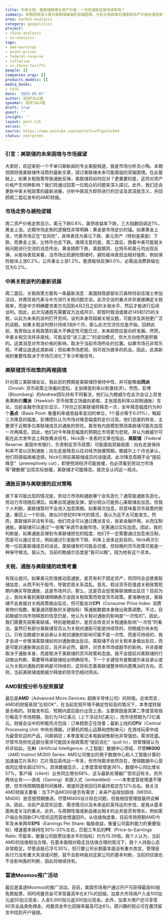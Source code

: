 ```yaml
---
title: 中美关税、美联储困境与资产价格：一次性通胀还是持续影响？
summary: 本期视频深入探讨美联储面临的双输困境，分析关税政策对通胀和资产价格的潜在影响，并结合AMD财报，提供宏观经济与个股投资的深度见解。
area: market-analysis
category: geopolitics
project:
- china-analysis
- us-analysis
tags:
- amd-earnings
- asset-prices
- federal-reserve
- inflation
- us-china-tariffs
people: []
companies_orgs: []
products_models: []
media_books:
- talk
date: '2025-05-07'
author: 投资TALK君
speaker: 投资TALK君
draft: true
guest: ''
insight: ''
layout: post.njk
series: ''
source: https://www.youtube.com/watch?v=cPtgo1XvbH4
status: evergreen
---
```

### 引言：美联储的未来困境与市场展望

大家好，欢迎来到一个不单只聊新闻的专业美股频道，我是市场分析员小陶。本期视频将借美联储传话筒的最新文章，探讨美联储未来可能面临的双输困境。在此基础上，如果关税政策导致通胀反弹，美联储将如何应对？更重要的是，这将对资产价格产生何种影响？我们将通过回答一位观众的问题来深入探讨。此外，我们还会更新中美关税政策的最新进展，分析中美双方即将进行的交谈及其深层含义，并回顾周二盘后发布的AMD财报。

### 市场走势与避险逻辑

周二资产价格走势显示，美元下跌0.6%，美债收益率下跌，三大指数回调近1%，黄金上涨。近期市场走势的逻辑性非常明确：黄金是市场定价的锚。如果黄金上涨，代表市场正在“去风险”，具体表现为美元下跌、美元资产（特别是美股）下跌，而黄金上涨，比特币也会下跌。值得注意的是，周二盘后，随着中美可能就关税问题进行交流的消息传出，黄金随即下跌，美股期货、比特币和美元均出现反弹。从板块表现来看，当市场出现避险情绪时，避险板块表现出相对强势，例如保险板块上涨0.2%，公共事业上涨1.2%，能源板块反弹0.0%，必需品消费跌幅也仅为0.2%。

### 中美关税谈判的最新进展

周二盘后，关税政策方面有一条最新消息：美国财政部部长贝森特将前往瑞士参加活动，并携贸易代表与中方进行关税问题交谈。此次交谈的重点并非直接确定关税税率，而是中方明确要求美方先回到4月2日之前的关税水平，然后才能进行后续谈判。因此，此次沟通首先需要双方达成共识，即暂时取消或推迟145和125的关税，以此为未来的谈判打开空间。谈判本身将超越关税议题，可能涉及其他更广泛的话题。如果关税谈判预计持续3到6个月，那么此次交流仅仅是开始。回顾此前，我曾指出关税政策的最大不确定性可能已过，未来趋势应是向好发展。然而，中美关税交流并非直线，可能呈现“进三退二”的波动模式，但大方向依然是积极的。这类消息对市场价格的影响，取决于当前市场所处的位置。如果市场已非常乐观，不建议追逐此类新闻；但如果市场悲观，则可视为做多的机会。因此，此类新闻的重要性取决于市场已消化了多少积极信号。

### 美联储货币政策的两难困境

针对周三美联储会议，我此前的预期是美联储将保持中性，并可能略偏**鸽派**（Dovish: 货币政策立场偏向宽松，主张降低利率以刺激经济）。然而，彭博（Bloomberg）的Andrew团队持有不同看法，他们认为鲍威尔在此次会议上将发表果断的**鹰派**（Hawkish: 货币政策立场偏向紧缩，主张提高利率以抑制通胀）言论。当前金融市场定价显示，7月份之前美联储将降息一次，全年降息幅度约为80个**基点**（Basis Point: 衡量利率或收益率变动的单位，1个基点等于0.01%），略超三次降息的幅度。彭博团队认为市场对降息幅度的定价过高。他们态度的转变，主要源于近期多位美联储成员对通胀的担忧，甚至有内部模型预测美联储可能先加息一次再降息。因此，他们对今年降息幅度的预期比市场更为悲观，并认为鲍威尔可能在此次发布会上释放鹰派信号。Nick周一发表的文章也指出，**美联储**（Federal Reserve: 美国中央银行，负责制定货币政策）可能面临双输局面：向右走是保持利率不变以压制通胀；向左走是降息以应对经济放缓预期。鲍威尔上个月也承认，他们将面临艰难选择。Nick引用前美联储成员的话强调，此次降息周期不会“提前降息”（preemptively cut），即使预测经济可能放缓，也必须看到劳动力市场等“硬数据”出现实际放缓，美联储才可能降息。我完全认同这一观点。

### 通胀反弹与美联储的应对策略

接下来可能出现的情况是，劳动力市场和通胀哪个会先恶化？通常是通胀先恶化，劳动力市场随后滞后。如果出现通胀反弹，部分观众可能担心美联储会加息。但我个人判断，美联储暂时不会进入加息周期。如果再次加息，将意味着货币政策的倒退，重回上一个阶段，类似20世纪80年代的情况，我认为这不太可能发生。然而，美联储并非没有手段。他们完全可以通过鹰派言论，收紧金融环境，从而压制通胀。美联储可以通过“一张嘴”来调节金融市场，无需通过实际加息。因此，我的判断是，如果通胀反弹到令美联储担忧的程度，他们不一定需要通过加息来压制，而是可以通过言论，例如通过引发股市下跌、利率上涨来达到目的。Nick再次引用一位前美联储成员的话说，美联储有时可能会迟缓，但较晚的货币政策可能是一种保守做法。我认为，当前的鲍威尔态度是“我可以晚”，因为他有这个资本。

### 关税、通胀与美联储的政策考量

有观众提问，如果美元贬值推动高通胀，是否有利于固定资产，但同时会迫使美联储加息，从而不利于股市，导致宏观关系混乱。首先，假设货币贬值或关税政策短期内确实导致通胀，这是市场共识。那么，这是否会促使美联储做出反应？目前为止，我尚未看到美联储明确表示会因关税政策而改变货币政策。更准确地说，美联储不会直接对关税政策做出反应，但可能会对**CPI**（Consumer Price Index: 消费者物价指数，衡量通货膨胀的关键指标）等通胀数据本身做出政策调整。不过，目前鲍威尔向市场释放的信息仍是，他认为关税对通胀的影响是“一次性的”。因此，我们需要先观察美联储，特别是鲍威尔，是否会改变对关税通胀影响“一次性”的看法。虽然已有部分美联储官员认为关税对通胀可能是持续性的，但鲍威尔尚未松口。只有当鲍威尔亲自承认关税对通胀的影响可能不是一次性、而是可持续的，我才会进一步推演美联储如何对通胀做出反应。美联储不会对关税本身做出反应，而是可能对通胀做出反应，且并非必然。最终，对资本市场或股市的影响，并非直接取决于通胀本身，而是取决于美联储的货币政策和态度。我不会提前对美联储的行动做出判断，需要等待美联储给出明确信号。下一个关键信号是鲍威尔亲自承认或认为关税对通胀的影响是可持续的，这将标志着美联储整体转向更鹰派的方向，否则，当前美联储或鲍威尔释放的信号仍相对鸽派。

### AMD财报分析与投资展望

最后是**AMD**（Advanced Micro Devices: 超微半导体公司）的财报。总体而言，AMD的财报表现“比较OK”，在当前宏观环境不确定性较高的情况下，本季度财报是合格的。财报发布后，短期内盘后股价出现上涨，主要原因是其第二季度营收指引略高于市场预期，指引为74亿美元（上下浮动3亿美元），而市场预期为72亿美元。财报会议中的积极亮点包括：订单趋势正在改善；最新上线的**CPU**（Central Processing Unit: 中央处理器，计算机的核心运算和控制单元）在游戏玩家中成为最受欢迎的产品，问鼎销冠；本季度笔记本电脑销售额也非常强劲，需求旺盛。尽管市场担忧这部分需求可能因关税政策而“提前消化”（pull in），但管理层认为并非如此。在**AI**（Artificial Intelligence: 人工智能）数据中心领域，尽管**MI300**（AMD Instinct MI300 Series: AMD公司推出的用于数据中心和人工智能计算的加速器芯片系列）芯片落后英伟达一年多，但市场需求依然存在，使得数据中心营收同比增长超过50%。具体数据显示，上季度营收增速36%，数据中心同比增长57%，客户端（client）业务同比增长68%，这与最新处理器广受欢迎有关。另外两块业务——游戏（Gaming）和嵌入式（embedded）——本季度营收增速不理想，但市场预期随着时间推移，增速将逐渐回归并最终稳定在12%左右。我关注AMD财报主要看：当下产品MI300是否有需求；未来产品规划路线（MI350、MI400）是否按预期推进。尽管MI400设计存在问题，但我相信管理层最终会解决。因此，当前产品受欢迎度、需求情况以及未来追赶英伟达的步伐，是我从基本面角度关注的重点。此外，与周期性强或新品推出相关的业务是否有增长，例如客户端业务因新CPU受欢迎而营收增速回升。从估值角度看，目前市场预期AMD今年及未来两年**EPS**（Earnings Per Share: 每股收益，衡量公司盈利能力的重要指标）增速基本保持在30%-33%左右，匹配三年后的**PE**（Price-to-Earnings Ratio: 市盈率，衡量公司股票估值水平的指标）约为13.39倍。我个人认为，当前AMD的估值相当合理。在基本面相对稳定且估值合理的情况下，我个人持股心态非常稳定。尽管该股已浮亏30%，但只要公司长期基本面没有重大改变，管理层执行力没有重大失误或问题，就不会影响我对这家公司的基本判断，当前的估值也不会影响我的判断，因此将继续持有。

### 富途Moomoo推广活动

最后是富途Moomoo的推广活动。目前，美国市场用户通过开户可获得最高60股免费股票，同时闲置资金可享受最高年化8.1%的回报。加拿大市场用户入金100加元返50加元现金，入金5,000加元返300加元现金。此外，加拿大用户还可享受60天全品类免佣金，闲置资金年化回报率最高可达6%。感兴趣的观众可在置顶留言中找到开户链接。